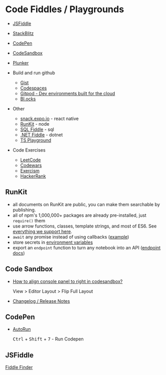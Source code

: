 
# Code Fiddles / Playgrounds

* [JSFiddle](https://jsfiddle.net/user/KyleMit/fiddles/)
* [StackBlitz](https://stackblitz.com/@KyleMit)
* [CodePen](https://codepen.io/KyleMit)
* [CodeSandbox](https://codesandbox.io/u/KyleMit)
* [Plunker](https://plnkr.co/users/KyleMit/plunks)


* Build and run github
  * [Gist](https://gist.github.com/KyleMit)
  * [Codespaces](https://github.com/features/codespaces)
  * [Gitpod - Dev environments built for the cloud](https://www.gitpod.io/)
  * [Bl.ocks](https://bl.ocks.org/)

* Other
  * [snack.expo.io](https://snack.expo.io/) - react native
  * [RunKit](https://runkit.com/home) - node
  * [SQL Fiddle](http://sqlfiddle.com/) - sql
  * [.NET Fiddle](https://dotnetfiddle.net/) - dotnet
  * [TS Playground](https://www.typescriptlang.org/play)

* Code Exercises
  * [LeetCode](https://leetcode.com/KyleMit/)
  * [Codewars](https://www.codewars.com/users/KyleMit)
  * [Exercism](https://exercism.org/dashboard)
  * [HackerRank](https://www.hackerrank.com/dashboard)

## RunKit

* all documents on RunKit are public, you can make them searchable by publishing.
* all of npm's 1,000,000+ packages are already pre-installed, just `require()` them
* use arrow functions, classes, template strings, and most of ES6. See [everything we support here](https://runkit.com/runkit/es6-and-es7-support).
* `await` any promise instead of using callbacks ([example](https://runkit.com/docs/await))
* store secrets in [environment variables](https://runkit.com/settings/environment#environment)
* export an `endpoint` function to turn any notebook into an API ([endpoint docs](https://runkit.com/docs/endpoint))


## Code Sandbox

* [How to align console panel to right in codesandbox?](https://stackoverflow.com/q/59099355/1366033)

  View > Editor Layout > Flip Full Layout

* [Changelog / Release Notes](https://codesandbox.io/changelog)

## CodePen

* [AutoRun](https://blog.codepen.io/2013/04/04/auto-run-in-javascript-now-optional/)

  <kbd>Ctrl</kbd> + <kbd>Shift</kbd> + <kbd>7</kbd> - Run Codepen

## JSFiddle

[Fiddle Finder](https://jsfiddle.net/KyleMit/y8ah3nf7/)

